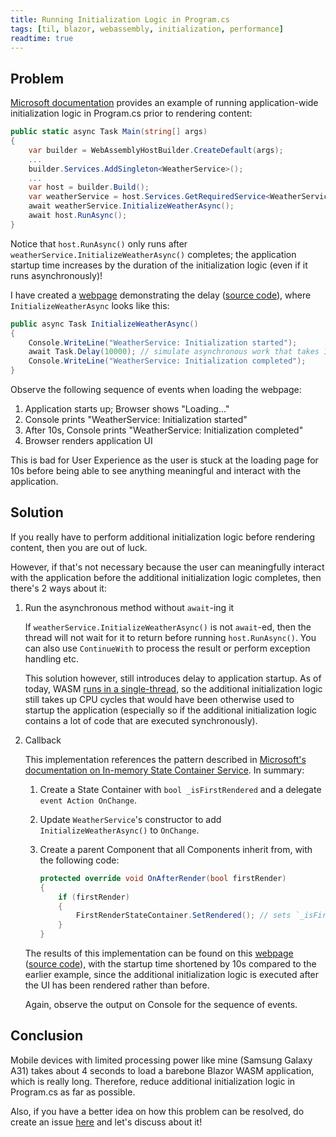 ```yaml
---
title: Running Initialization Logic in Program.cs
tags: [til, blazor, webassembly, initialization, performance]
readtime: true
---
```


## Problem

[Microsoft documentation](https://docs.microsoft.com/en-us/aspnet/core/blazor/fundamentals/dependency-injection?view=aspnetcore-5.0&pivots=webassembly#add-services-to-an-app) provides an example of running application-wide initialization logic in Program.cs prior to rendering content:

```cs
public static async Task Main(string[] args)
{
    var builder = WebAssemblyHostBuilder.CreateDefault(args);
    ...
    builder.Services.AddSingleton<WeatherService>();
    ...
    var host = builder.Build();
    var weatherService = host.Services.GetRequiredService<WeatherService>();
    await weatherService.InitializeWeatherAsync();
    await host.RunAsync();
}
```

Notice that `host.RunAsync()` only runs after `weatherService.InitializeWeatherAsync()` completes; the application startup time increases by the duration of the initialization logic (even if it runs asynchronously)!

I have created a [webpage](https://zhiyuan-amos.github.io/BlazorWasmPreRenderInitialization/) demonstrating the delay ([source code](https://github.com/Zhiyuan-Amos/BlazorWasmPreRenderInitialization)), where `InitializeWeatherAsync` looks like this:

```cs
public async Task InitializeWeatherAsync()
{
    Console.WriteLine("WeatherService: Initialization started");
    await Task.Delay(10000); // simulate asynchronous work that takes 10s to complete
    Console.WriteLine("WeatherService: Initialization completed");
}
```

Observe the following sequence of events when loading the webpage:

1. Application starts up; Browser shows "Loading..."
1. Console prints "WeatherService: Initialization started"
1. After 10s, Console prints "WeatherService: Initialization completed"
1. Browser renders application UI

This is bad for User Experience as the user is stuck at the loading page for 10s before being able to see anything meaningful and interact with the application.

## Solution

If you really have to perform additional initialization logic before rendering content, then you are out of luck.

However, if that's not necessary because the user can meaningfully interact with the application before the additional initialization logic completes, then there's 2 ways about it:

1. Run the asynchronous method without `await`-ing it

    If `weatherService.InitializeWeatherAsync()` is not `await`-ed, then the thread will not wait for it to return before running `host.RunAsync()`. You can also use `ContinueWith` to process the result or perform exception handling etc.

    This solution however, still introduces delay to application startup. As of today, WASM [runs in a single-thread](https://github.com/dotnet/aspnetcore/issues/17730), so the additional initialization logic still takes up CPU cycles that would have been otherwise used to startup the application (especially so if the additional initialization logic contains a lot of code that are executed synchronously).

1. Callback

    This implementation references the pattern described in [Microsoft's documentation on In-memory State Container Service](https://docs.microsoft.com/en-us/aspnet/core/blazor/state-management?pivots=webassembly&view=aspnetcore-5.0#in-memory-state-container-service-wasm). In summary:

    1. Create a State Container with `bool _isFirstRendered` and a delegate `event Action OnChange`.

    1. Update `WeatherService`'s constructor to add `InitializeWeatherAsync()` to `OnChange`.

    1. Create a parent Component that all Components inherit from, with the following code:

        ```cs
        protected override void OnAfterRender(bool firstRender)
        {
            if (firstRender)
            {
                FirstRenderStateContainer.SetRendered(); // sets `_isFirstRendered` to true and invokes methods in `OnChange`
            }
        }
        ```

    The results of this implementation can be found on this [webpage](https://zhiyuan-amos.github.io/BlazorWasmPostRenderInitialization/) ([source code](https://github.com/Zhiyuan-Amos/BlazorWasmPostRenderInitialization)), with the startup time shortened by 10s compared to the earlier example, since the additional initialization logic is executed after the UI has been rendered rather than before.

    Again, observe the output on Console for the sequence of events.

## Conclusion

Mobile devices with limited processing power like mine (Samsung Galaxy A31) takes about 4 seconds to load a barebone Blazor WASM application, which is really long. Therefore, reduce additional initialization logic in Program.cs as far as possible.

Also, if you have a better idea on how this problem can be resolved, do create an issue [here](https://github.com/Zhiyuan-Amos/BlazorWasmPostRenderInitialization) and let's discuss about it!

